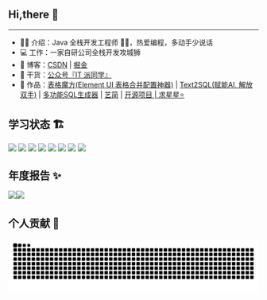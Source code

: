 ## Hi,there 👋
<hr>

- 👨‍🎓 介绍：Java 全栈开发工程师 👨‍💻，热爱编程，多动手少说话
- 💻 工作：一家自研公司全栈开发攻城狮
- 📃 博客：<a href="https://blog.csdn.net/Gaowumao?type=blog">CSDN</a> | <a href="https://juejin.cn/user/1469371468221047">掘金</a>
- 🌱 干货：<a href="https://pdxjie.github.io/translate.github.io/assets/img/wechat.dc667eaa.png">公众号『IT 派同学』</a>
- 📌 作品：<a href="https://el-table-span-method.vercel.app/">表格魔方(Element UI 表格合并配置神器)</a> | <a href="https://github.com/pdxjie/text2sql-v1.0">Text2SQL(赋能AI, 解放双手)</a> | <a href="https://github.com/pdxjie/sql-translate">多功能SQL生成器</a> | <a href="https://resume-online-uzbs.vercel.app/#/resume">艺简</a> | <a href="https://github.com/pdxjie">开源项目 | 求星星⭐️</a>

<!--
## 访问人数 ⛱️
 ![Visitor Count](https://profile-counter.glitch.me/Christmas/count.svg) 
-->
## 学习状态 🏗️
<code><img src="https://img.shields.io/badge/-Java-6A5ACD?style=flat&logo=OpenJDK&logoColor=white"/></code>
<code><img src="https://img.shields.io/badge/-SpringBoot-228B22?style=flat&logo=SpringBoot&logoColor=white"/></code>
<code><img src="https://img.shields.io/badge/-Node.js-008000?style=flat&logo=Node.js&logoColor=white"/></code>
<code><img src="https://img.shields.io/badge/-Git-FF7F50?style=flat&logo=Git&logoColor=white"/></code>
<code><img src="https://img.shields.io/badge/-Github-4169E1?style=flat&logo=Github&logoColor=white"/></code>
<code><img src="https://img.shields.io/badge/-Python-3776AB?style=flat&logo=Python&logoColor=white"/></code>
<code><img src="https://img.shields.io/badge/-Vue.js-228B22?style=flat&logo=Vue.js&logoColor=white"/></code>
<code><img src="https://img.shields.io/badge/-Javascript-FFD700?style=flat&logo=Javascript&logoColor=white"/></code>

## 年度报告 ✨

<img align="" height="137px" src="https://github-readme-stats.vercel.app/api?username=pdxjie&hide_title=true&hide_border=true&show_icons=true&include_all_commits=true&line_height=21&bg_color=0,EC6C6C,FFD479,FFFC79,73FA79&theme=graywhite&locale=cn" /><img align="" height="137px" src="https://github-readme-stats.vercel.app/api/top-langs/?username=pdxjie&hide_title=true&hide_border=true&layout=compact&bg_color=0,73FA79,73FDFF,D783FF&theme=graywhite&locale=cn" />

## 个人贡献 🎃
![](https://github.com/BEPb/BEPb/blob/output/github-contribution-grid-snake.svg)
<!---
pdxjie/pdxjie is a ✨ special ✨ repository because its `README.md` (this file) appears on your GitHub profile.
You can click the Preview link to take a look at your changes.
--->

